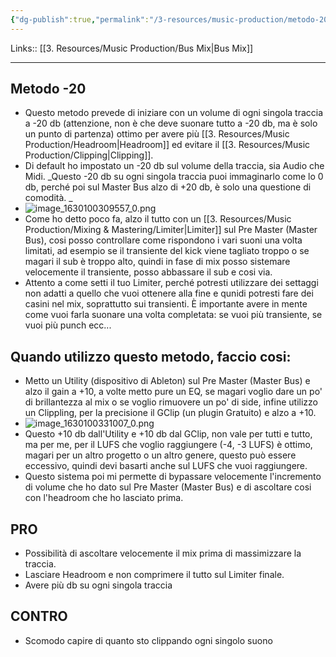 ```yaml
---
{"dg-publish":true,"permalink":"/3-resources/music-production/metodo-20-bus-mix/"}
---
```


Links:: [[3. Resources/Music Production/Bus Mix\|Bus Mix]]

---
## Metodo -20

- Questo metodo prevede di iniziare con un volume di ogni singola traccia a -20 db (attenzione, non è che deve suonare tutto a -20 db, ma è solo un punto di partenza) ottimo per avere più [[3. Resources/Music Production/Headroom\|Headroom]] ed evitare il [[3. Resources/Music Production/Clipping\|Clipping]].
- Di default ho impostato un -20 db sul volume della traccia, sia Audio che Midi. 
  _Questo -20 db su ogni singola traccia puoi immaginarlo come lo 0 db, perché poi sul Master Bus alzo di +20 db, è solo una questione di comodità. _
- ![image_1630100309557_0.png](/img/user/3.%20Resources/Attachments/image_1630100309557_0.png)
- Come ho detto poco fa, alzo il tutto con un [[3. Resources/Music Production/Mixing & Mastering/Limiter\|Limiter]] sul Pre Master (Master Bus), cosi posso controllare come rispondono i vari suoni una volta limitati, ad esempio se il transiente del kick viene tagliato troppo o se magari il sub è troppo alto, quindi in fase di mix posso sistemare velocemente il transiente, posso abbassare il sub e cosi via.
- Attento a come setti il tuo Limiter, perché potresti utilizzare dei settaggi non adatti a quello che vuoi ottenere alla fine e qunidi potresti fare dei casini nel mix, soprattutto sui transienti. È importante avere in mente come vuoi farla suonare una volta completata: se vuoi più transiente, se vuoi più punch ecc...

## Quando utilizzo questo metodo, faccio cosi:

- Metto un Utility (dispositivo di Ableton) sul Pre Master (Master Bus) e alzo il gain a +10, a volte metto pure un EQ, se magari voglio dare un po' di brillantezza al mix o se voglio rimuovere un po' di side, infine utilizzo un Clippling, per la precisione il GClip (un plugin Gratuito) e alzo a +10.
- ![image_1630100331007_0.png](/img/user/3.%20Resources/Attachments/image_1630100331007_0.png)
- Questo +10 db dall'Utility e +10 db dal GClip, non vale per tutti e tutto, ma per me, per il LUFS che voglio raggiungere (-4, -3 LUFS) è ottimo, magari per un altro progetto o un altro genere, questo può essere eccessivo, quindi devi basarti anche sul LUFS che vuoi raggiungere.
- Questo sistema poi mi permette di bypassare velocemente l'incremento di volume che ho dato sul Pre Master (Master Bus) e di ascoltare cosi con l'headroom che ho lasciato prima.

## PRO

- Possibilità di ascoltare velocemente il mix prima di massimizzare la traccia.
- Lasciare Headroom e non comprimere il tutto sul Limiter finale.
- Avere più db su ogni singola traccia

## CONTRO

- Scomodo capire di quanto sto clippando ogni singolo suono


